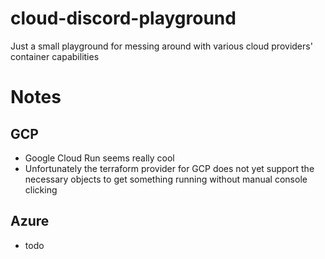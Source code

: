 # cloud-discord-playground
Just a small playground for messing around with various cloud providers' container capabilities

# Notes
## GCP
* Google Cloud Run seems really cool
* Unfortunately the terraform provider for GCP does not yet support the necessary objects to get something running without manual console clicking

## Azure
* todo